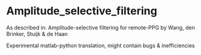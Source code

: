 # Amplitude_selective_filtering
As described in: Amplitude-selective filtering for remote-PPG by Wang, den Brinker, Stuijk &amp; de Haan

Experimental matlab-python translation, might contain bugs & inefficiencies
